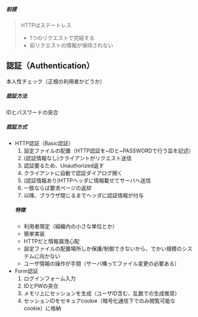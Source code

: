 ##### 前提
> HTTPはステートレス
> * 1つのリクエストで完結する
> * 前リクエストの情報が保持されない

## 認証（Authentication）
本人性チェック（正規の利用者かどうか）  
##### 認証方法
IDとパスワードの突合

##### 認証方式
* HTTP認証（Basic認証）
  1. 設定ファイルの配置（HTTP認証を~IDと~PASSWORDで行う旨を記述）
  2. (認証情報なし)クライアントがリクエスト送信
  3. 認証要るため、Unauthorized返す
  4. クライアントに自動で認証ダイアログ開く
  5. (認証情報あり)HTTPヘッダに情報載せてサーバへ送信
  7. 一致ならば要求ページの返却
  8. 以降、ブラウザ閉じるまでヘッダに認証情報が付与
  ##### 特徴
  * 利用者限定（組織内の小さな単位とか）
  * 簡単実装
  * HTTPだと情報漏洩心配
  * 設定ファイルの配置場所しか保護/制御できないから、でかい規模のシステムに向かない
  * ユーザ情報の操作が手間（サーバ構ってファイル変更の必要ある）
* Form認証
  1. ログインフォーム入力
  2. IDとPWの突合
  3. メモリ上にセッションを生成（ユーザID含む、乱数での生成推奨）
  4. セッションIDをセキュアcookie（暗号化通信下でのみ閲覧可能なcookie）に格納
